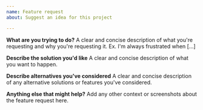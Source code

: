 ```yaml
---
name: Feature request
about: Suggest an idea for this project

---
```


<!--
GITHUB ISSUES ARE NOT FOR SUPPORT. Any support requests will be closed without 
warning. 

If you need help, please visit our Docs or Discord.

* Docs: https://nucleuspowered.org/docs/
* Discord: https://discord.gg/A9QHG5H

If you do not use this template, your issue may be closed without warning. 
-->
**What are you trying to do?**
A clear and concise description of what you're requesting and why you're requesting it. Ex. I'm always frustrated when [...]

**Describe the solution you'd like**
A clear and concise description of what you want to happen.

**Describe alternatives you've considered**
A clear and concise description of any alternative solutions or features you've considered.

**Anything else that might help?**
Add any other context or screenshots about the feature request here.
